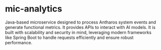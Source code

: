 # mic-analytics
Java-based microservice designed to process Antharos system events and generate functional metrics. It provides APIs to interact with AI models. It is built with scalability and security in mind, leveraging modern frameworks like Spring Boot to handle requests efficiently and ensure robust performance.
